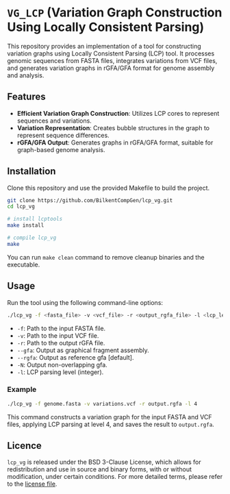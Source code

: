 # `VG_LCP` (Variation Graph Construction Using Locally Consistent Parsing)  

This repository provides an implementation of a tool for constructing variation graphs using Locally Consistent Parsing (LCP) tool. It processes genomic sequences from FASTA files, integrates variations from VCF files, and generates variation graphs in rGFA/GFA format for genome assembly and analysis.

## Features

- **Efficient Variation Graph Construction**: Utilizes LCP cores to represent sequences and variations.
- **Variation Representation**: Creates bubble structures in the graph to represent sequence differences.
- **rGFA/GFA Output**: Generates graphs in rGFA/GFA format, suitable for graph-based genome analysis.

## Installation

Clone this repository and use the provided Makefile to build the project.  

```sh
git clone https://github.com/BilkentCompGen/lcp_vg.git
cd lcp_vg

# install lcptools
make install

# compile lcp_vg
make
```

You can run `make clean` command to remove cleanup binaries and the executable.

## Usage

Run the tool using the following command-line options:

```sh
./lcp_vg -f <fasta_file> -v <vcf_file> -r <output_rgfa_file> -l <lcp_level> [--rgfa | --gfa]
```

- `-f`: Path to the input FASTA file.
- `-v`: Path to the input VCF file.
- `-r`: Path to the output rGFA file.
- `--gfa`: Output as graphical fragment assembly.
- `--rgfa`: Output as reference gfa [default].
- `-N`: Output non-overlapping gfa.
- `-l`: LCP parsing level (integer).

### Example

```sh
./lcp_vg -f genome.fasta -v variations.vcf -r output.rgfa -l 4
```

This command constructs a variation graph for the input FASTA and VCF files, applying LCP parsing at level 4, and saves the result to `output.rgfa`.

## Licence

`lcp_vg` is released under the BSD 3-Clause License, which allows for redistribution and use in source and binary forms, with or without modification, under certain conditions. For more detailed terms, please refer to the [license file](https://github.com/BilkentCompGen/lcp_vg/blob/main/LICENSE).